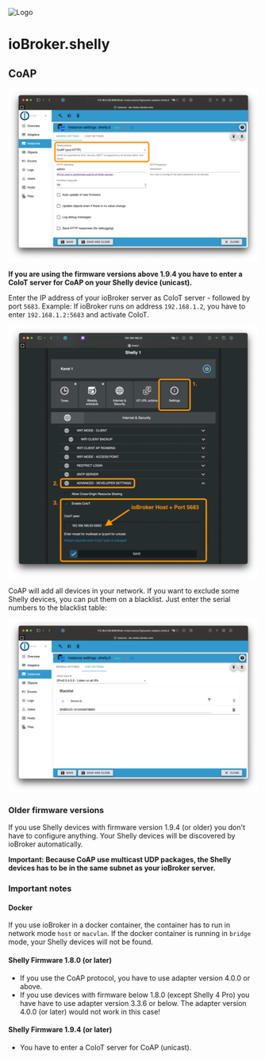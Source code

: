 ![Logo](../../admin/shelly.png)

# ioBroker.shelly

## CoAP

![iobroker_general_coap](./img/iobroker_general_coap.png)

**If you are using the firmware versions above 1.9.4 you have to enter a CoIoT server for CoAP on your Shelly device (unicast).**

Enter the IP address of your ioBroker server as CoIoT server - followed  by port ```5683```. Example: If ioBroker runs on address ```192.168.1.2```, you have to enter ```192.168.1.2:5683``` and activate CoIoT.

![shelly_coap](./img/shelly_coap.png)

CoAP will add all devices in your network. If you want to exclude some Shelly devices, you can put them on a blacklist. Just enter the serial numbers to the blacklist table:

![iobroker_coap](./img/iobroker_coap.png)

### Older firmware versions

If you use Shelly devices with firmware version 1.9.4 (or older) you don't have to configure anything. Your Shelly devices will be discovered by ioBroker automatically.

**Important: Because CoAP use multicast UDP packages, the Shelly devices has to be in the same subnet as your ioBroker server.**

### Important notes

#### Docker

If you use ioBroker in a docker container, the container has to run in network mode ```host``` or ```macvlan```. If the docker container is running in ```bridge``` mode, your Shelly devices will not be found.

#### Shelly Firmware 1.8.0 (or later)

- If you use the CoAP protocol, you have to use adapter version 4.0.0 or above.
- If you use devices with firmware below 1.8.0 (except Shelly 4 Pro) you have have to use adapter version 3.3.6 or below. The adapter version 4.0.0 (or later) would not work in this case!

#### Shelly Firmware 1.9.4 (or later)

- You have to enter a CoIoT server for CoAP (unicast).
